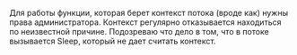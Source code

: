 Для работы функции, которая берет контекст потока (вроде как) нужны права администратора. 
Контекст регулярно отказывается находиться по неизвестной причине. Подозреваю что дело в том, что в потоке вызывается
Sleep, который не дает считать контекст. 